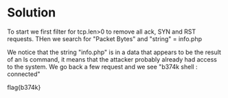 # Solution

To start we first filter for tcp.len>0 to remove all ack, SYN and RST requests.
THen we search for "Packet Bytes" and "string" = info.php

We notice that the string "info.php" is in a data that appears to be the result of an ls command, it means that the attacker probably already had access to the system.
We go back a few request and we see "b374k shell : connected" 

flag{b374k}
